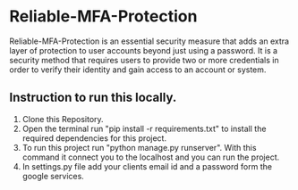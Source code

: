 # Reliable-MFA-Protection
Reliable-MFA-Protection is an essential security measure that adds an extra layer of protection to user accounts beyond just using a password. It is a security method that requires users to provide two or more credentials in order to verify their identity and gain access to an account or system.

## Instruction to run this locally.
1. Clone this Repository.
2. Open the terminal run "pip install -r requirements.txt" to install the required dependencies for this project.
3. To run this project run "python manage.py runserver". With this command it connect you to the localhost and you can run the project.
4. In settings.py file add your clients email id and a password form the google services.


